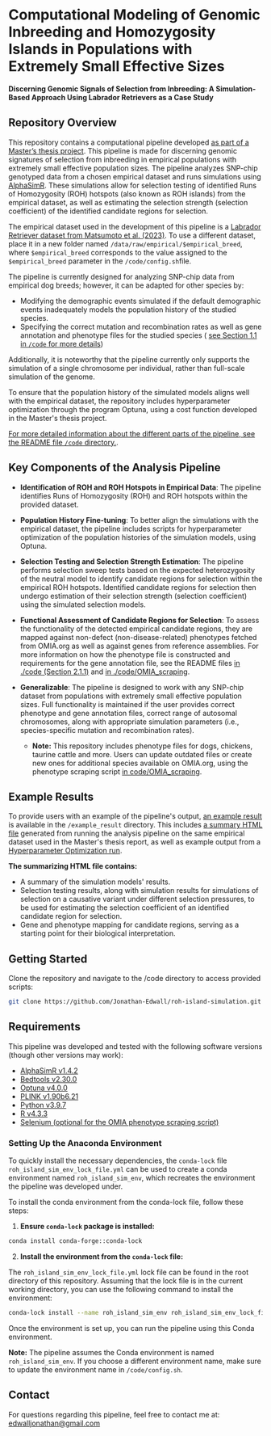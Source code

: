 # Computational Modeling of Genomic Inbreeding and Homozygosity Islands in Populations with Extremely Small Effective Sizes 

**Discerning Genomic Signals of Selection from Inbreeding: A Simulation-Based Approach Using Labrador Retrievers as a Case Study**

## Repository Overview

This repository contains a computational pipeline developed [as part of a Master’s thesis project](https://uu.diva-portal.org/smash/record.jsf?pid=diva2%3A1914778&dswid=-3416). This pipeline is made for discerning genomic signatures of selection from inbreeding  in empirical populations with extremely small effective population sizes.
The pipeline analyzes SNP-chip genotyped data from a chosen empirical dataset and runs simulations using [AlphaSimR](https://cran.r-project.org/web/packages/AlphaSimR/index.html). These simulations allow for selection testing of identified Runs of Homozygosity (ROH) hotspots (also known as ROH islands) from the empirical dataset, as well as estimating the selection strength (selection coefficient) of the identified candidate regions for selection.

The empirical dataset used in the development of this pipeline is a [Labrador Retriever dataset from Matsumoto et al. (2023)](https://datadryad.org/stash/dataset/doi:10.5061/dryad.v6wwpzgw0). To use a different dataset, place it in a new folder named `/data/raw/empirical/$empirical_breed`, where `$empirical_breed` corresponds to the value assigned to the `$empirical_breed` parameter in the `/code/config.sh`file.

The pipeline is currently designed for analyzing SNP-chip data from empirical dog breeds; however, it can be adapted for other species by:
- Modifying the demographic events simulated if the default demographic events inadequately models the population history of the studied species. 
- Specifying the correct mutation and recombination rates as well as gene annotation and phenotype files for the studied species ( [see Section 1.1 in `/code` for more details](https://github.com/Jonathan-Edwall/roh-island-simulation/tree/main/code)) 

Additionally, it is noteworthy that the pipeline currently only supports the simulation of a single chromosome per individual, rather than full-scale simulation of the genome.


To ensure that the population history of the simulated models aligns well with the empirical dataset, the repository includes hyperparameter optimization through the program Optuna, using a cost function developed in the Master's thesis project.

[For more detailed information about the different parts of the pipeline, see the README file `/code` directory.](https://github.com/Jonathan-Edwall/roh-island-simulation/tree/main/code).

## Key Components of the Analysis Pipeline

- **Identification of ROH and ROH Hotspots in Empirical Data**: The pipeline identifies Runs of Homozygosity (ROH) and ROH hotspots within the provided dataset.

- **Population History Fine-tuning**: To better align the simulations with the empirical dataset, the pipeline includes scripts for hyperparameter optimization of the population histories of the simulation models, using Optuna.
  
- **Selection Testing and Selection Strength Estimation**: The pipeline performs selection sweep tests based on the expected heterozygosity of the neutral model to identify candidate regions for selection within the empirical ROH hotspots. Identified candidate regions for selection then undergo estimation of their selection strength (selection coefficient) using the simulated selection models.
  
- **Functional Assessment of Candidate Regions for Selection**: To assess the functionality of the detected empirical candidate regions, they are mapped against non-defect (non-disease-related) phenotypes fetched from OMIA.org as well as against genes from reference assemblies. For more information on how the phenotype file is constructed and requirements for the gene annotation file, see the README files [in ./code (Section 2.1.1)](https://github.com/Jonathan-Edwall/roh-island-simulation/tree/main/code) and [in ./code/OMIA_scraping](https://github.com/Jonathan-Edwall/roh-island-simulation/tree/main/code/OMIA_scraping).


- **Generalizable**:
   The pipeline is designed to work with any SNP-chip dataset from populations with extremely small effective population sizes. Full functionality is maintained if the user provides correct phenotype and gene annotation files, correct range of autosomal chromosomes, along with appropriate simulation parameters (i.e., species-specific mutation and recombination rates).
  - **Note:** This repository includes phenotype files for dogs, chickens, taurine cattle and more. Users can update outdated files or create new ones for additional species available on OMIA.org, using the phenotype scraping script [in code/OMIA_scraping](https://github.com/Jonathan-Edwall/roh-island-simulation/tree/main/code/OMIA_scraping).

## Example Results
To provide users with an example of the pipeline's output, [an example result](https://github.com/Jonathan-Edwall/roh-island-simulation/tree/main/example_result) is available in the `/example_result` directory. This includes [a summary HTML file](https://github.com/Jonathan-Edwall/roh-island-simulation/blob/main/example_result/pipeline_results_MAF_0_01.html) generated from running the analysis pipeline on the same empirical dataset used in the Master's thesis report, as well as example output from a [Hyperparameter Optimization run](https://github.com/Jonathan-Edwall/roh-island-simulation/blob/main/example_result/neutral_models_cost_function_results.tsv).

**The summarizing HTML file contains:**
- A summary of the simulation models' results.
- Selection testing results, along with simulation results for simulations of selection on a causative variant under different selection pressures, to be used for estimating the selection coefficient of an identified candidate region for selection.
- Gene and phenotype mapping for candidate regions, serving as a starting point for their biological interpretation.


## Getting Started
Clone the repository and navigate to the /code directory to access provided scripts:
``` bash
git clone https://github.com/Jonathan-Edwall/roh-island-simulation.git
```

## Requirements
This pipeline was developed and tested with the following software versions (though other versions may work):
- [AlphaSimR v1.4.2](https://cran.r-project.org/web/packages/AlphaSimR/readme/README.html) 
- [Bedtools v2.30.0](https://bedtools.readthedocs.io/en/latest/#)
- [Optuna v4.0.0](https://optuna.readthedocs.io/en/stable/)
- [PLINK v1.90b6.21](https://www.cog-genomics.org/plink/)
- [Python v3.9.7](https://www.python.org/)
- [R v4.3.3](https://cran.r-project.org/) 
- [Selenium (optional for the OMIA phenotype scraping script)](https://www.selenium.dev/documentation/overview/details/) 

### Setting Up the Anaconda Environment
To quickly install the necessary dependencies, the `conda-lock` file `roh_island_sim_env_lock_file.yml` can be used to create a conda environment named `roh_island_sim_env`, which recreates the environment the pipeline was developed under.  

To install the conda environment from the conda-lock file, follow these steps:
1. **Ensure `conda-lock` package is installed:**
``` bash
conda install conda-forge::conda-lock
```
2. **Install the environment from the `conda-lock` file:**

The `roh_island_sim_env_lock_file.yml` lock file can be found in the root directory of this repository. Assuming that the lock file is in the current working directory, you can use the following command to install the environment: 
``` bash
conda-lock install --name roh_island_sim_env roh_island_sim_env_lock_file.yml
```
Once the environment is set up, you can run the pipeline using this Conda environment.

**Note:**
The pipeline assumes the Conda environment is named `roh_island_sim_env`. If you choose a different environment name, make sure to update the environment name in `/code/config.sh`.


## Contact
For questions regarding this pipeline, feel free to contact me at: 
edwalljonathan@gmail.com
